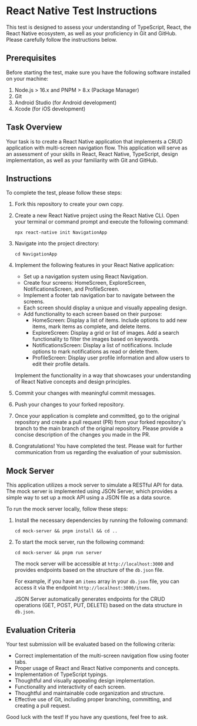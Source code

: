 # React Native Test Instructions

This test is designed to assess your understanding of TypeScript, React, the React Native ecosystem, as well as your proficiency in Git and GitHub. Please carefully follow the instructions below.

## Prerequisites

Before starting the test, make sure you have the following software installed on your machine:

1. Node.js > 16.x and PNPM > 8.x (Package Manager)
2. Git
3. Android Studio (for Android development)
4. Xcode (for iOS development)

## Task Overview

Your task is to create a React Native application that implements a CRUD application with multi-screen navigation flow. This application will serve as an assessment of your skills in React, React Native, TypeScript, design implementation, as well as your familiarity with Git and GitHub.

## Instructions

To complete the test, please follow these steps:

1. Fork this repository to create your own copy.

2. Create a new React Native project using the React Native CLI. Open your terminal or command prompt and execute the following command:

   ```
   npx react-native init NavigationApp
   ```

3. Navigate into the project directory:

   ```
   cd NavigationApp
   ```

4. Implement the following features in your React Native application:

   - Set up a navigation system using React Navigation.
   - Create four screens: HomeScreen, ExploreScreen, NotificationsScreen, and ProfileScreen.
   - Implement a footer tab navigation bar to navigate between the screens.
   - Each screen should display a unique and visually appealing design.
   - Add functionality to each screen based on their purpose:
     - HomeScreen: Display a list of items. Include options to add new items, mark items as complete, and delete items.
     - ExploreScreen: Display a grid or list of images. Add a search functionality to filter the images based on keywords.
     - NotificationsScreen: Display a list of notifications. Include options to mark notifications as read or delete them.
     - ProfileScreen: Display user profile information and allow users to edit their profile details.

   Implement the functionality in a way that showcases your understanding of React Native concepts and design principles.

5. Commit your changes with meaningful commit messages.

6. Push your changes to your forked repository.

7. Once your application is complete and committed, go to the original repository and create a pull request (PR) from your forked repository's branch to the main branch of the original repository. Please provide a concise description of the changes you made in the PR.

8. Congratulations! You have completed the test. Please wait for further communication from us regarding the evaluation of your submission.

## Mock Server

This application utilizes a mock server to simulate a RESTful API for data. The mock server is implemented using JSON Server, which provides a simple way to set up a mock API using a JSON file as a data source.

To run the mock server locally, follow these steps:

1. Install the necessary dependencies by running the following command:

   ```
   cd mock-server && pnpm install && cd ..
   ```

2. To start the mock server, run the following command:

   ```
   cd mock-server && pnpm run server
   ```

   The mock server will be accessible at `http://localhost:3000` and provides endpoints based on the structure of the `db.json` file.

   For example, if you have an `items` array in your `db.json` file, you can access it via the endpoint `http://localhost:3000/items`.

   JSON Server automatically generates endpoints for the CRUD operations (GET, POST, PUT, DELETE) based on the data structure in `db.json`.

## Evaluation Criteria

Your test submission will be evaluated based on the following criteria:

- Correct implementation of the multi-screen navigation flow using footer tabs.
- Proper usage of React and React Native components and concepts.
- Implementation of TypeScript typings.
- Thoughtful and visually appealing design implementation.
- Functionality and interactivity of each screen.
- Thoughtful and maintainable code organization and structure.
- Effective use of Git, including proper branching, committing, and creating a pull request.

Good luck with the test! If you have any questions, feel free to ask.
